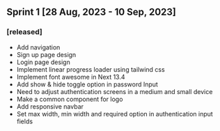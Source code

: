 ## Sprint 1 [28 Aug, 2023 - 10 Sep, 2023]
### [released]
- Add navigation
- Sign up page design
- Login page design
- Implement linear progress loader using tailwind css
- Implement font awesome in Next 13.4
- Add show & hide toggle option in password Input
- Need to adjust authentication screens in a medium and small device
- Make a common component for logo 
- Add responsive navbar
- Set max width, min width and required option in authentication input fields
